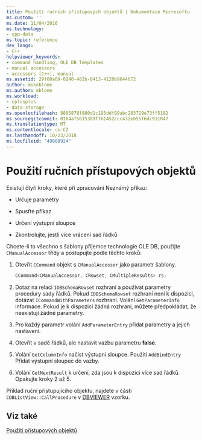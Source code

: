 ```yaml
---
title: Použití ručních přístupových objektů | Dokumentace Microsoftu
ms.custom: ''
ms.date: 11/04/2016
ms.technology:
- cpp-data
ms.topic: reference
dev_langs:
- C++
helpviewer_keywords:
- command handling, OLE DB Templates
- manual accessors
- accessors [C++], manual
ms.assetid: 29f00a89-0240-482b-8413-4120b9644672
author: mikeblome
ms.author: mblome
ms.workload:
- cplusplus
- data-storage
ms.openlocfilehash: 8805878f880d1c195ddf89abc283719e73ff5182
ms.sourcegitcommit: 0164af5615389ffb1452ccc432eb55f6dc931047
ms.translationtype: MT
ms.contentlocale: cs-CZ
ms.lasthandoff: 10/23/2018
ms.locfileid: "49808924"
---
```

# <a name="using-manual-accessors"></a>Použití ručních přístupových objektů

Existují čtyři kroky, které při zpracování Neznámý příkaz:  
  
- Určuje parametry  
  
- Spusťte příkaz  
  
- Určení výstupní sloupce  
  
- Zkontrolujte, jestli více vrácení sad řádků  
  
Chcete-li to všechno s šablony příjemce technologie OLE DB, použijte `CManualAccessor` třídy a postupujte podle těchto kroků:  
  
1. Otevřít `CCommand` objekt s `CManualAccessor` jako parametr šablony.  
  
    ```cpp  
    CCommand<CManualAccessor, CRowset, CMultipleResults> rs;  
    ```  
  
1. Dotaz na relaci `IDBSchemaRowset` rozhraní a používat parametry procedury sady řádků. Pokud `IDBSchemaRowset` rozhraní není k dispozici, dotázat `ICommandWithParameters` rozhraní. Volání `GetParameterInfo` informace. Pokud je k dispozici žádná rozhraní, můžete předpokládat, že neexistují žádné parametry.  
  
1. Pro každý parametr volání `AddParameterEntry` přidat parametry a jejich nastavení.  
  
1. Otevřít v sadě řádků, ale nastavit vazbu parametru **false**.  
  
1. Volání `GetColumnInfo` načíst výstupní sloupce. Použití `AddBindEntry` Přidat výstupní sloupec do vazby.  
  
1. Volání `GetNextResult` k určení, zda jsou k dispozici více sad řádků. Opakujte kroky 2 až 5.  
  
Příklad ruční přistupujícího objektu, najdete v části `CDBListView::CallProcedure` v [DBVIEWER](https://github.com/Microsoft/VCSamples) vzorku.  
  
## <a name="see-also"></a>Viz také  

[Použití přístupových objektů](../../data/oledb/using-accessors.md)